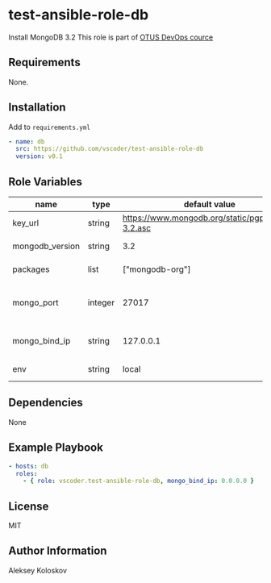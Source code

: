 test-ansible-role-db
====================

Install MongoDB 3.2
This role is part of [OTUS DevOps cource](https://otus.ru/lessons/devops-praktiki-i-instrumenty)

Requirements
------------

None.

Installation
------------

Add to `requirements.yml`
```yaml
- name: db
  src: https://github.com/vscoder/test-ansible-role-db
  version: v0.1
```

Role Variables
--------------

| name            | type    | default value                                     | description                           |
| --------------- | ------- | ------------------------------------------------- | ------------------------------------- |
| key_url         | string  | https://www.mongodb.org/static/pgp/server-3.2.asc | URL of apt key file                   |
| mongodb_version | string  | 3.2                                               | MongoDB version                       |
| packages        | list    | ["mongodb-org"]                                   | packages to install                   |
| mongo_port      | integer | 27017                                             | mongod service listen tcp port number |
| mongo_bind_ip   | string  | 127.0.0.1                                         | mongod service listen ip              |
| env             | string  | local                                             | environment name                      |


Dependencies
------------

None

Example Playbook
----------------
```yaml
- hosts: db
  roles:
    - { role: vscoder.test-ansible-role-db, mongo_bind_ip: 0.0.0.0 }
```

License
-------

MIT

Author Information
------------------

Aleksey Koloskov
